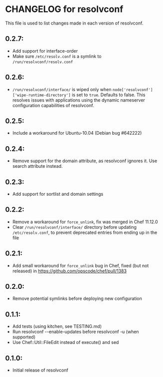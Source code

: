 # CHANGELOG for resolvconf

This file is used to list changes made in each version of resolvconf.

## 0.2.7:

- Add support for interface-order
- Make sure `/etc/resolv.conf` is a symlink to `/run/resolvconf/resolv.conf`

## 0.2.6:

- `/run/resolvconf/interface/` is wiped only when `node['resolvconf']['wipe-runtime-directory']` is
  set to `true`. Defaults to false. This resolves issues with applications using the dynamic
  nameserver configuration capabilities of resolvconf.

## 0.2.5:

- Include a workaround for Ubuntu-10.04 (Debian bug #642222)

## 0.2.4:

- Remove support for the domain attribute, as resolvconf ignores it. Use search attribute instead.

## 0.2.3:

- Add support for sortlist and domain settings

## 0.2.2:

- Remove a workaround for `force_unlink`, fix was merged in Chef 11.12.0
- Clear `/run/resolvconf/interface/` directory before updating `/etc/resolv.conf`, to prevent
  deprecated entries from ending up in the file

## 0.2.1:

* Add small workaround for `force_unlink` bug in Chef, fixed (but not released) in
  https://github.com/opscode/chef/pull/1383

## 0.2.0:

* Remove potential symlinks before deploying new configuration

## 0.1.1:

* Add tests (using kitchen, see TESTING.md)
* Run resolvconf --enable-updates before resolvconf -u (when supported)
* Use Chef::Util::FileEdit instead of execute() and sed

## 0.1.0:

* Initial release of resolvconf
